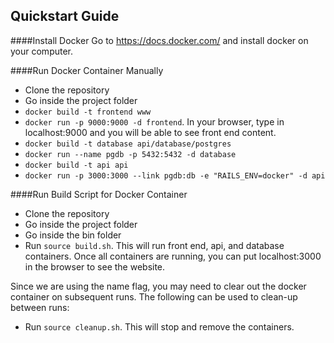 ## Quickstart Guide
####Install Docker
Go to https://docs.docker.com/ and install docker on your computer.

####Run Docker Container Manually
* Clone the repository
* Go inside the project folder
* `docker build -t frontend www`
* `docker run -p 9000:9000 -d frontend`. In your browser, type in localhost:9000 and you will be able to see front end content. 
* `docker build -t database api/database/postgres`
* `docker run --name pgdb -p 5432:5432 -d database`
* `docker build -t api api`
* `docker run -p 3000:3000 --link pgdb:db -e "RAILS_ENV=docker" -d api`<br>


####Run Build Script for Docker Container
* Clone the repository
* Go inside the project folder
* Go inside the bin folder
* Run `source build.sh`. This will run front end, api, and database containers. Once all containers are running, you can put localhost:3000 in the browser to see the website. 

Since we are using the name flag, you may need to clear out the docker container on subsequent runs.  The following can be used to clean-up between runs:
* Run `source cleanup.sh`. This will stop and remove the containers. 

